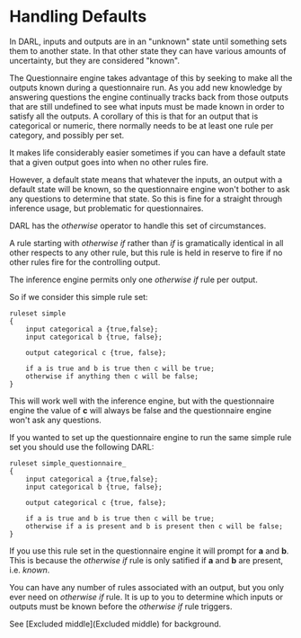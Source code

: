 Handling Defaults
====

In DARL, inputs and outputs are in an "unknown" state until something sets them to another state. In that other state they can have various amounts of uncertainty, but they are considered "known".

The Questionnaire engine takes advantage of this by seeking to make all the outputs known during a questionnaire run. As you add new knowledge by answering questions the engine continually tracks back from those outputs that are still undefined to see what inputs must be made known  in order to satisfy all the outputs.
A corollary of this is that for an output that is categorical or numeric, there normally needs to be at least one rule per category, and possibly per set.

It makes life considerably easier sometimes if you can have a default state that a given output goes into when no other rules fire. 

However, a default state means that whatever the inputs, an output with a default state will be known, so the questionnaire engine won't bother to ask any questions to determine that state.
So this is fine for a straight through inference usage, but problematic for questionnaires.

DARL has the _otherwise_ operator to handle this set of circumstances.

A rule starting with _otherwise if_ rather than _if_ is gramatically identical in all other respects to any other rule, but this rule is held in reserve to fire if no other rules fire for the controlling output.

The inference engine permits only one _otherwise if_ rule per output.

So if we consider this simple rule set:

    ruleset simple
    {
        input categorical a {true,false};
        input categorical b {true, false};

        output categorical c {true, false};

        if a is true and b is true then c will be true;
        otherwise if anything then c will be false;
    }
This will work well with the inference engine, but with the questionnaire engine the value of __c__ will always be false and the questionnaire engine won't ask any questions.

If you wanted to set up the questionnaire engine to run the same simple rule set you should use the following DARL:

    ruleset simple_questionnaire_
    {
        input categorical a {true,false};
        input categorical b {true, false};

        output categorical c {true, false};

        if a is true and b is true then c will be true;
        otherwise if a is present and b is present then c will be false;
    }

If you use this rule set in the questionnaire engine it will prompt for __a__ and __b__.
This is because the _otherwise if_ rule is only satified if __a__ and __b__ are present, i.e. _known_.

You can have any number of rules associated with an output, but you only ever need on _otherwise if_ rule.
It is up to you to determine which inputs or outputs must be known before the _otherwise if_ rule triggers. 

See [Excluded middle](Excluded middle) for background.




